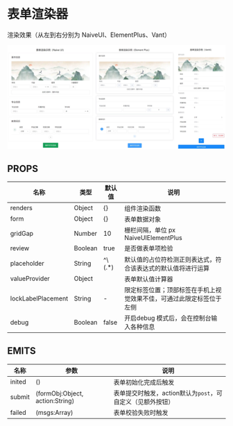 # 表单渲染器

渲染效果（从左到右分别为 NaiveUI、ElementPlus、Vant）

![](/renders.webp)

## PROPS

名称|类型|默认值|说明
-|-|-|-
renders|Object|{}|组件渲染函数
form|Object|{}|表单数据对象
gridGap|Number|10|栅栏间隔，单位 px <Badge>NaiveUI</Badge><Badge>ElementPlus</Badge>
review|Boolean|true|是否做表单项检验
placeholder|String|^\\${(.*)}$|默认值的占位符检测正则表达式，符合该表达式的默认值将进行运算
valueProvider|Object||表单默认值计算器
lockLabelPlacement|String|-|限定标签位置；顶部标签在手机上视觉效果不佳，可通过此限定标签位于左侧
debug|Boolean|false|开启debug 模式后，会在控制台输入各种信息

## EMITS

名称|参数|说明
-|-|-
inited|()|表单初始化完成后触发
submit|(formObj:Object, action:String)|表单提交时触发，action默认为`post`，可自定义（见额外按钮）
failed|(msgs:Array)|表单校验失败时触发
